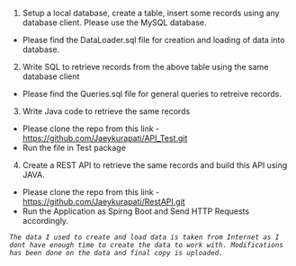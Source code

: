 1. Setup a local database, create a table, insert some records using any database client. Please use the MySQL database. 
  - Please find the DataLoader.sql file for creation and loading of data into database.
2. Write SQL to retrieve records from the above table using the same database client 
  - Please find the Queries.sql file for general queries to retreive records.
3. Write Java code to retrieve the same records
  - Please clone the repo from this link - https://github.com/Jaeykurapati/API_Test.git
  - Run the file in Test package
4. Create a REST API to retrieve the same records and build this API using JAVA.
  - Please clone the repo from this link - https://github.com/Jaeykurapati/RestAPI.git
  - Run the Application as Spirng Boot and Send HTTP Requests accordingly.


_```The data I used to create and load data is taken from Internet as I dont have enough time to create the data to work with. Modifications has been done on the data and final copy is uploaded.```_
